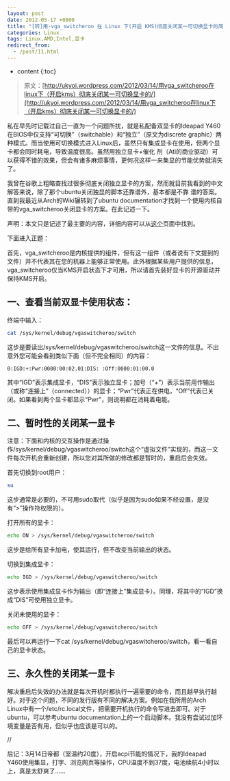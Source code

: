 ```yaml
---
layout: post
date: 2012-05-17 +0800
title: "[转]用-vga_switcheroo 在 Linux 下(开启 KMS)彻底关闭某一可切换显卡的简单教程"
categories: Linux
tags: Linux,AMD,Intel,显卡
redirect_from:
  - /post/11.html
---
```

* content
{:toc}

>原文：[http://ukyoi.wordpress.com/2012/03/14/用vga_switcheroo在linux下（开启kms）彻底关闭某一可切换显卡的/](http://ukyoi.wordpress.com/2012/03/14/用vga_switcheroo在linux下（开启kms）彻底关闭某一可切换显卡的/)

私在早先时记载过自己一直为一个问题所扰，就是私配备双显卡的Ideapad Y460在BIOS中仅支持“可切换”（switchable）和“独立”（原文为discrete graphic）两种模式。而当使用可切换模式进入Linux后，虽然只有集成显卡在使用，但两个显卡都会同时耗电，导致温度很高。虽然用独立显卡+催化 剂（Ati的商业驱动）可以获得不错的效果，但会有诸多麻烦事情，更何况这样一来集显的节能优势就消失了。

我曾在谷歌上粗略查找过很多彻底关闭独立显卡的方案，然而就目前我看到的中文解答来说，除了那个ubuntu关闭独显的脚本还靠谱外，基本都是不靠 谱的答案。直到我最近从Arch的Wiki辗转到了ubuntu documentation才找到一个使用内核自带的vga_switcheroo关闭显卡的方案。在此记述一下。

声明：本文只是记述了最主要的内容，详细内容可以从[这个](https://help.ubuntu.com/community/HybridGraphics)页面中找到。

下面进入正题：

首先，vga_switcheroo是内核提供的组件，但有这一组件（或者说有下文提到的文件）并不代表其在您的机器上能够正常使用。此外根据某些用户提供的信息，vga_switcheroo仅当KMS开启状态下才可用，所以请首先装好显卡的开源驱动并保持KMS开启。

## 一、查看当前双显卡使用状态：

终端中输入：

```bash
cat /sys/kernel/debug/vgaswitcheroo/switch
```

这步是要读出/sys/kernel/debug/vgaswitcheroo/switch这一文件的信息。不出意外您可能会看到类似下面（但不完全相同）的内容：

`0:IGD:+:Pwr:0000:00:02.01:DIS: :Off:0000:01:00.0`

其中“IGD”表示集成显卡，“DIS”表示独立显卡；加号（“+”）表示当前用作输出（或称“连接上”（connected））的显卡；“Pwr”代表正在供电，“Off”代表已关闭。如果看到两个显卡都显示“Pwr”，则说明都在消耗着电能。

## 二、暂时性的关闭某一显卡

注意：下面和内核的交互操作是通过操作/sys/kernel/debug/vgaswitcheroo/switch这个“虚拟文件”实现的，而这一文件每次开机会重新创建，所以您对其所做的修改都是暂时的，重启后会失效。

首先切换到root用户：

```bash
su
```

这步通常是必要的，不可用sudo取代（似乎是因为sudo如果不经设置，是没有“>”操作符权限的）。

打开所有的显卡：

```bash
echo ON > /sys/kernel/debug/vgaswitcheroo/switch
```

这步是给所有显卡加电，使其运行，但不改变当前输出的状态。

切换到集成显卡：

```bash
echo IGD > /sys/kernel/debug/vgaswitcheroo/switch
```

这步表示使用集成显卡作为输出（即“连接上”集成显卡）。同理，将其中的“IGD”换成“DIS”可使用独立显卡。

关闭未使用的显卡：

```bash
echo OFF > /sys/kernel/debug/vgaswitcheroo/switch
```

最后可以再运行一下cat /sys/kernel/debug/vgaswitcheroo/switch，看一看自己的显卡状态。

## 三、永久性的关闭某一显卡

解决重启后失效的办法就是每次开机时都执行一遍需要的命令，而且越早执行越好。对于这个问题，不同的发行版有不同的解决方案。例如在我所用的Arch Linux中有一个/etc/rc.local文件，把需要开机执行的命令写进去即可。对于ubuntu，可以参考ubuntu documentation上的一个启动脚本。我没有尝试过加环境变量是否有用，但似乎也应该是可以的。

//

后记：3月14日帝都（室温约20度），开启acpi节能的情况下，我的Ideapad Y460使用集显，打字、浏览网页等操作，CPU温度不到37度，电池续航4小时以上，真是太舒爽了……
